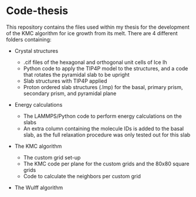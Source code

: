 # Code-thesis
This repository contains the files used within my thesis for the development of the KMC algorithm for ice growth from its melt. 
There are 4 different folders containing:

- Crystal structures
  * .cif files of the hexagonal and orthogonal unit cells of Ice Ih
  * Python code to apply the TIP4P model to the structures, and a code that rotates the pyramidal slab to be upright
  * Slab structures with TIP4P applied
  * Proton ordered slab structures (.lmp) for the basal, primary prism, secondary prism, and pyramidal plane


- Energy calculations
  * The LAMMPS/Python code to perform energy calculations on the slabs
  * An extra column containing the molecule IDs is added to the basal slab, as the full relaxation procedure was only tested out for this slab

- The KMC algorithm
  * The custom grid set-up
  * The KMC code per plane for the custom grids and the 80x80 square grids
  * Code to calculate the neighbors per custom grid

- The Wulff algorithm
